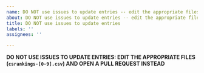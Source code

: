 ```yaml
---
name: DO NOT use issues to update entries -- edit the appropriate files and issue a pull request
about: DO NOT use issues to update entries -- edit the appropriate files and issue a pull request
title: DO NOT use issues to update entries
labels: ''
assignees: ''

---
```


**DO NOT USE ISSUES TO UPDATE ENTRIES: EDIT THE APPROPRIATE FILES (`csrankings-[0-9].csv`) AND OPEN A PULL REQUEST INSTEAD**

